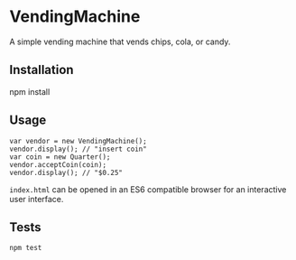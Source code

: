 ﻿# VendingMachine

A simple vending machine that vends chips, cola, or candy.

## Installation

npm install

## Usage
```
var vendor = new VendingMachine();
vendor.display(); // "insert coin"
var coin = new Quarter();
vendor.acceptCoin(coin);
vendor.display(); // "$0.25"
```

`index.html` can be opened in an ES6 compatible browser for an interactive user interface. 

## Tests
```
npm test
```